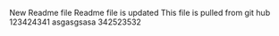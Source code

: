 New Readme file
Readme file is updated
This file is pulled from git hub
123424341
asgasgsasa
342523532
